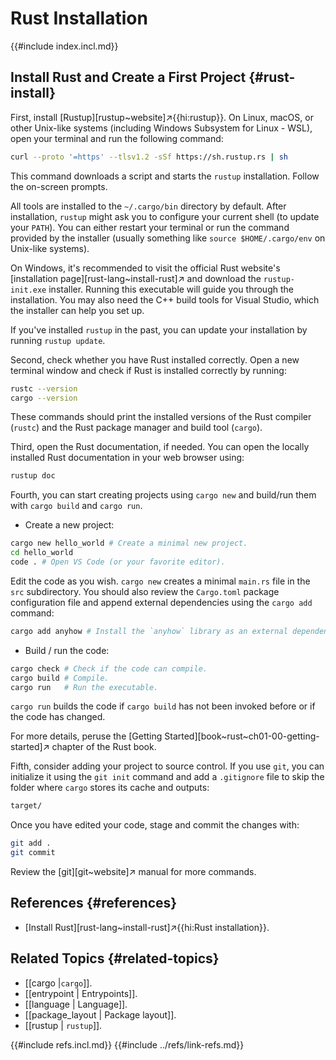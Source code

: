 # Rust Installation

{{#include index.incl.md}}

## Install Rust and Create a First Project {#rust-install}

First, install [Rustup][rustup~website]↗{{hi:rustup}}. On Linux, macOS, or other Unix-like systems (including Windows Subsystem for Linux - WSL), open your terminal and run the following command:

```bash
curl --proto '=https' --tlsv1.2 -sSf https://sh.rustup.rs | sh
```

This command downloads a script and starts the `rustup` installation. Follow the on-screen prompts.

All tools are installed to the `~/.cargo/bin` directory by default. After installation, `rustup` might ask you to configure your current shell (to update your `PATH`). You can either restart your terminal or run the command provided by the installer (usually something like `source $HOME/.cargo/env` on Unix-like systems).

On Windows, it's recommended to visit the official Rust website's [installation page][rust-lang~install-rust]↗ and download the `rustup-init.exe` installer. Running this executable will guide you through the installation. You may also need the C++ build tools for Visual Studio, which the installer can help you set up.

If you've installed `rustup` in the past, you can update your installation by running `rustup update`.

Second, check whether you have Rust installed correctly. Open a new terminal window and check if Rust is installed correctly by running:

```bash
rustc --version
cargo --version
```

These commands should print the installed versions of the Rust compiler (`rustc`) and the Rust package manager and build tool (`cargo`).

Third, open the Rust documentation, if needed. You can open the locally installed Rust documentation in your web browser using:

```bash
rustup doc
```

Fourth, you can start creating projects using `cargo new` and build/run them with `cargo build` and `cargo run`.

- Create a new project:

```bash
cargo new hello_world # Create a minimal new project.
cd hello_world
code . # Open VS Code (or your favorite editor).
```

Edit the code as you wish. `cargo new` creates a minimal `main.rs` file in the `src` subdirectory. You should also review the `Cargo.toml` package configuration file and append external dependencies using the `cargo add` command:

```sh
cargo add anyhow # Install the `anyhow` library as an external dependency.
```

- Build / run the code:

```bash
cargo check # Check if the code can compile.
cargo build # Compile.
cargo run   # Run the executable.
```

`cargo run` builds the code if `cargo build` has not been invoked before or if the code has changed.

For more details, peruse the [Getting Started][book~rust~ch01-00-getting-started]↗ chapter of the Rust book.

Fifth, consider adding your project to source control. If you use `git`, you can initialize it using the `git init` command and add a `.gitignore` file to skip the folder where `cargo` stores its cache and outputs:

```txt
target/
```

Once you have edited your code, stage and commit the changes with:

```sh
git add .
git commit
```

Review the [git][git~website]↗ manual for more commands.

## References {#references}

- [Install Rust][rust-lang~install-rust]↗{{hi:Rust installation}}.

## Related Topics {#related-topics}

- [[cargo |`cargo`]].
- [[entrypoint | Entrypoints]].
- [[language | Language]].
- [[package_layout | Package layout]].
- [[rustup | `rustup`]].

{{#include refs.incl.md}}
{{#include ../refs/link-refs.md}}

<div class="hidden">
</div>
